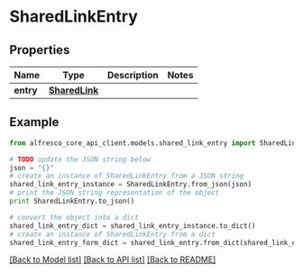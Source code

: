 # SharedLinkEntry


## Properties
Name | Type | Description | Notes
------------ | ------------- | ------------- | -------------
**entry** | [**SharedLink**](SharedLink.md) |  | 

## Example

```python
from alfresco_core_api_client.models.shared_link_entry import SharedLinkEntry

# TODO update the JSON string below
json = "{}"
# create an instance of SharedLinkEntry from a JSON string
shared_link_entry_instance = SharedLinkEntry.from_json(json)
# print the JSON string representation of the object
print SharedLinkEntry.to_json()

# convert the object into a dict
shared_link_entry_dict = shared_link_entry_instance.to_dict()
# create an instance of SharedLinkEntry from a dict
shared_link_entry_form_dict = shared_link_entry.from_dict(shared_link_entry_dict)
```
[[Back to Model list]](../README.md#documentation-for-models) [[Back to API list]](../README.md#documentation-for-api-endpoints) [[Back to README]](../README.md)


